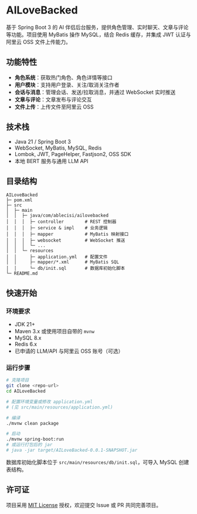 # AILoveBacked

基于 Spring Boot 3 的 AI 伴侣后台服务，提供角色管理、实时聊天、文章与评论等功能。项目使用 MyBatis 操作 MySQL，结合 Redis 缓存，并集成 JWT 认证与阿里云 OSS 文件上传能力。

## 功能特性
- **角色系统**：获取热门角色、角色详情等接口
- **用户模块**：支持用户登录、关注/取消关注作者
- **会话与消息**：管理会话、发送/拉取消息，并通过 WebSocket 实时推送
- **文章与评论**：文章发布与评论交互
- **文件上传**：上传文件至阿里云 OSS

## 技术栈
- Java 21 / Spring Boot 3
- WebSocket, MyBatis, MySQL, Redis
- Lombok, JWT, PageHelper, Fastjson2, OSS SDK
- 本地 BERT 服务与通用 LLM API

## 目录结构
```text
AILoveBacked
├─ pom.xml
├─ src
│  ├─ main
│  │  ├─ java/com/ablecisi/ailovebacked
│  │  │  ├─ controller        # REST 控制器
│  │  │  ├─ service & impl    # 业务逻辑
│  │  │  ├─ mapper            # MyBatis 映射接口
│  │  │  ├─ websocket         # WebSocket 推送
│  │  │  └─ ...
│  │  └─ resources
│  │     ├─ application.yml   # 配置文件
│  │     ├─ mapper/*.xml      # MyBatis SQL
│  │     └─ db/init.sql       # 数据库初始化脚本
└─ README.md
```

## 快速开始
### 环境要求
- JDK 21+
- Maven 3.x 或使用项目自带的 `mvnw`
- MySQL 8.x
- Redis 6.x
- 已申请的 LLM/API 与阿里云 OSS 账号（可选）

### 运行步骤
```bash
# 克隆项目
git clone <repo-url>
cd AILoveBacked

# 配置环境变量或修改 application.yml
# (见 src/main/resources/application.yml)

# 编译
./mvnw clean package

# 启动
./mvnw spring-boot:run
# 或运行打包后的 jar
# java -jar target/AILoveBacked-0.0.1-SNAPSHOT.jar
```

数据库初始化脚本位于 `src/main/resources/db/init.sql`，可导入 MySQL 创建表结构。

## 许可证
项目采用 [MIT License](LICENSE) 授权，欢迎提交 Issue 或 PR 共同完善项目。

